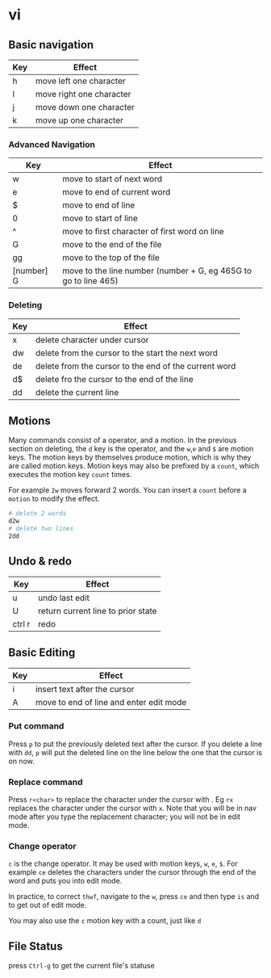 # vi
## Basic navigation

Key | Effect
--- | ---
h | move left one character
l | move right one character
j | move down one character
k | move up one character

### Advanced Navigation

Key | Effect
--- | ---
w | move to start of next word
e | move to end of current word
$ | move to end of line
0 | move to start of line
^ | move to first character of first word on line
G | move to the end of the file
gg | move to the top of the file
[number] G | move to the line number (number + G, eg 465G to go to line 465)

### Deleting

Key | Effect
--- | ---
x | delete character under cursor
dw | delete from the cursor to the start the next word
de | delete from the cursor to the end of the current word
d$ | delete fro the cursor to the end of the line
dd | delete the current line

## Motions
Many commands consist of a operator, and a motion.
In the previous section on deleting, the `d` key is the operator, and the `w`,`e` and `$` are motion keys. The motion keys by themselves produce motion, which is why they are called motion keys. Motion keys may also be prefixed by a `count`, which executes the motion key `count` times. 

For example `2w` moves forward 2 words. You can insert a `count` before a `motion` to modify the effect. 

```sh
# delete 2 words 
d2w
# delete two lines
2dd
```
## Undo & redo
Key | Effect
--- | ---
u | undo last edit
U | return current line to prior state
ctrl r | redo 

## Basic Editing

Key | Effect
--- | ---
i | insert text after the cursor
A | move to end of line and enter edit mode

### Put command
Press `p` to put the previously deleted text after the cursor. If you delete a line with `dd`, `p` will put the deleted line on the line below the one that the cursor is on now.
### Replace command 
Press `r<char>` to replace the character under the cursor with <char>. Eg `rx` replaces the character under the cursor with `x`. Note that you will be in nav mode after you type the replacement character; you will not be in edit mode.
 
 ### Change operator
  `c` is the change operator. It may be used with motion keys, `w`, `e`, `$`. For example `ce` deletes the characters under the cursor through the end of the word and puts you into edit mode. 
 
 In practice, to correct `thwf`, navigate to the `w`, press `ce` and then type `is` and <esc> to get out of edit mode.
 
 You may also use the `c` motion key with a count, just like `d`

## File Status
press `Ctrl-g` to get the current file's statuse
